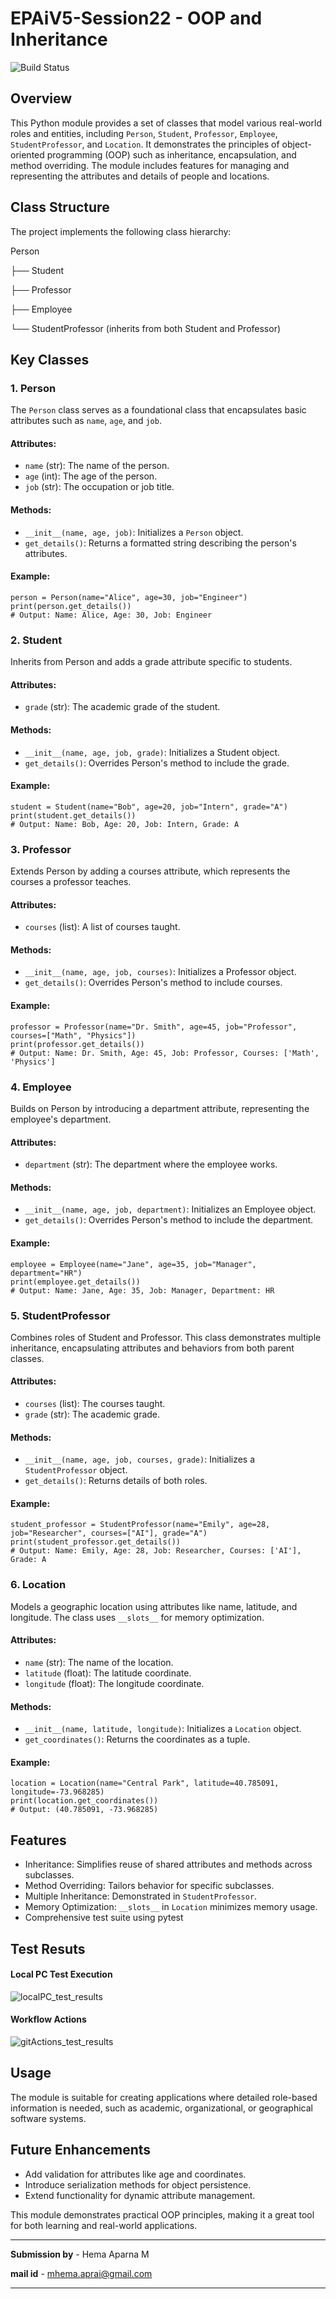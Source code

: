 # EPAiV5-Session22 - OOP and Inheritance

![Build Status](https://github.com/mHemaAP/EPAiV5-Session22/actions/workflows/python-app.yml/badge.svg)

## Overview

This Python module provides a set of classes that model various real-world roles and entities, including `Person`, `Student`, `Professor`, `Employee`, `StudentProfessor`, and `Location`. It demonstrates the principles of object-oriented programming (OOP) such as inheritance, encapsulation, and method overriding. The module includes features for managing and representing the attributes and details of people and locations.


## Class Structure

The project implements the following class hierarchy:

Person

├── Student

├── Professor

├── Employee

└── StudentProfessor (inherits from both Student and Professor)


## Key Classes
### 1. Person
The `Person` class serves as a foundational class that encapsulates basic attributes such as `name`, `age`, and `job`.

#### Attributes:
- `name` (str): The name of the person.
- `age` (int): The age of the person.
- `job` (str): The occupation or job title.

#### Methods:
- `__init__(name, age, job)`: Initializes a `Person` object.
- `get_details()`: Returns a formatted string describing the person's attributes.

#### Example:

```
person = Person(name="Alice", age=30, job="Engineer")
print(person.get_details())
# Output: Name: Alice, Age: 30, Job: Engineer

```

### 2. Student
Inherits from Person and adds a grade attribute specific to students.

#### Attributes:
- `grade` (str): The academic grade of the student.

#### Methods:
- `__init__(name, age, job, grade)`: Initializes a Student object.
- `get_details()`: Overrides Person's method to include the grade.

#### Example:


```
student = Student(name="Bob", age=20, job="Intern", grade="A")
print(student.get_details())
# Output: Name: Bob, Age: 20, Job: Intern, Grade: A

```

### 3. Professor
Extends Person by adding a courses attribute, which represents the courses a professor teaches.

#### Attributes:
- `courses` (list): A list of courses taught.

#### Methods:
- `__init__(name, age, job, courses)`: Initializes a Professor object.
- `get_details()`: Overrides Person's method to include courses.

#### Example:


```
professor = Professor(name="Dr. Smith", age=45, job="Professor", courses=["Math", "Physics"])
print(professor.get_details())
# Output: Name: Dr. Smith, Age: 45, Job: Professor, Courses: ['Math', 'Physics']

```

### 4. Employee
Builds on Person by introducing a department attribute, representing the employee's department.

#### Attributes:
- `department` (str): The department where the employee works.

#### Methods:
- `__init__(name, age, job, department)`: Initializes an Employee object.
- `get_details()`: Overrides Person's method to include the department.

#### Example:


```
employee = Employee(name="Jane", age=35, job="Manager", department="HR")
print(employee.get_details())
# Output: Name: Jane, Age: 35, Job: Manager, Department: HR

```

### 5. StudentProfessor
Combines roles of Student and Professor. This class demonstrates multiple inheritance, encapsulating attributes and behaviors from both parent classes.

#### Attributes:
- `courses` (list): The courses taught.
- `grade` (str): The academic grade.

#### Methods:
- `__init__(name, age, job, courses, grade)`: Initializes a `StudentProfessor` object.
- `get_details()`: Returns details of both roles.

#### Example:


```
student_professor = StudentProfessor(name="Emily", age=28, job="Researcher", courses=["AI"], grade="A")
print(student_professor.get_details())
# Output: Name: Emily, Age: 28, Job: Researcher, Courses: ['AI'], Grade: A

```

### 6. Location
Models a geographic location using attributes like name, latitude, and longitude. The class uses `__slots__` for memory optimization.

#### Attributes:
- `name` (str): The name of the location.
- `latitude` (float): The latitude coordinate.
- `longitude` (float): The longitude coordinate.

#### Methods:
- `__init__(name, latitude, longitude)`: Initializes a `Location` object.
- `get_coordinates()`: Returns the coordinates as a tuple.

#### Example:


```
location = Location(name="Central Park", latitude=40.785091, longitude=-73.968285)
print(location.get_coordinates())
# Output: (40.785091, -73.968285)

```

## Features

- Inheritance: Simplifies reuse of shared attributes and methods across subclasses.
- Method Overriding: Tailors behavior for specific subclasses.
- Multiple Inheritance: Demonstrated in `StudentProfessor`.
- Memory Optimization: `__slots__` in `Location` minimizes memory usage.
- Comprehensive test suite using pytest

## Test Resuts

#### Local PC Test Execution

![localPC_test_results](localPC_test_results.JPG)

#### Workflow Actions

![gitActions_test_results](gitActions_test_results.JPG)


## Usage 

The module is suitable for creating applications where detailed role-based information is needed, such as academic, organizational, or geographical software systems.


## Future Enhancements

- Add validation for attributes like age and coordinates.
- Introduce serialization methods for object persistence.
- Extend functionality for dynamic attribute management.


This module demonstrates practical OOP principles, making it a great tool for both learning and real-world applications.


---------------------------------------------------------------------------------------------------------------------------------------------------

**Submission by** - Hema Aparna M

**mail id** - mhema.aprai@gmail.com

---------------------------------------------------------------------------------------------------------------------------------------------------